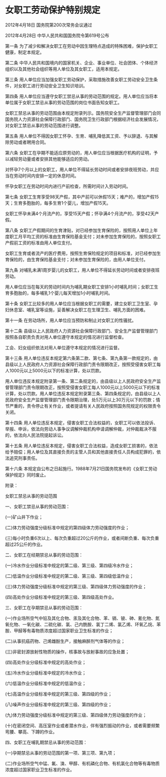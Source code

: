 # 女职工劳动保护特别规定

2012年4月18日 国务院第200次常务会议通过

2012年4月28日 中华人民共和国国务院令第619号公布

<!-- INFO END -->

第一条 为了减少和解决女职工在劳动中因生理特点造成的特殊困难，保护女职工健康，制定本规定。

第二条 中华人民共和国境内的国家机关、企业、事业单位、社会团体、个体经济组织以及其他社会组织等用人单位及其女职工，适用本规定。

第三条 用人单位应当加强女职工劳动保护，采取措施改善女职工劳动安全卫生条件，对女职工进行劳动安全卫生知识培训。

第四条 用人单位应当遵守女职工禁忌从事的劳动范围的规定。用人单位应当将本单位属于女职工禁忌从事的劳动范围的岗位书面告知女职工。

女职工禁忌从事的劳动范围由本规定附录列示。国务院安全生产监督管理部门会同国务院人力资源社会保障行政部门、国务院卫生行政部门根据经济社会发展情况，对女职工禁忌从事的劳动范围进行调整。

第五条 用人单位不得因女职工怀孕、生育、哺乳降低其工资、予以辞退、与其解除劳动或者聘用合同。

第六条 女职工在孕期不能适应原劳动的，用人单位应当根据医疗机构的证明，予以减轻劳动量或者安排其他能够适应的劳动。

对怀孕7个月以上的女职工，用人单位不得延长劳动时间或者安排夜班劳动，并应当在劳动时间内安排一定的休息时间。

怀孕女职工在劳动时间内进行产前检查，所需时间计入劳动时间。

第七条 女职工生育享受98天产假，其中产前可以休假15天；难产的，增加产假15天；生育多胞胎的，每多生育1个婴儿，增加产假15天。

女职工怀孕未满4个月流产的，享受15天产假；怀孕满4个月流产的，享受42天产假。

第八条 女职工产假期间的生育津贴，对已经参加生育保险的，按照用人单位上年度职工月平均工资的标准由生育保险基金支付；对未参加生育保险的，按照女职工产假前工资的标准由用人单位支付。

女职工生育或者流产的医疗费用，按照生育保险规定的项目和标准，对已经参加生育保险的，由生育保险基金支付；对未参加生育保险的，由用人单位支付。

第九条 对哺乳未满1周岁婴儿的女职工，用人单位不得延长劳动时间或者安排夜班劳动。

用人单位应当在每天的劳动时间内为哺乳期女职工安排1小时哺乳时间；女职工生育多胞胎的，每多哺乳1个婴儿每天增加1小时哺乳时间。

第十条 女职工比较多的用人单位应当根据女职工的需要，建立女职工卫生室、孕妇休息室、哺乳室等设施，妥善解决女职工在生理卫生、哺乳方面的困难。

第十一条 在劳动场所，用人单位应当预防和制止对女职工的性骚扰。

第十二条 县级以上人民政府人力资源社会保障行政部门、安全生产监督管理部门按照各自职责负责对用人单位遵守本规定的情况进行监督检查。

工会、妇女组织依法对用人单位遵守本规定的情况进行监督。

第十三条 用人单位违反本规定第六条第二款、第七条、第九条第一款规定的，由县级以上人民政府人力资源社会保障行政部门责令限期改正，按照受侵害女职工每人1000元以上5000元以下的标准计算，处以罚款。

用人单位违反本规定附录第一条、第二条规定的，由县级以上人民政府安全生产监督管理部门责令限期改正，按照受侵害女职工每人1000元以上5000元以下的标准计算，处以罚款。用人单位违反本规定附录第三条、第四条规定的，由县级以上人民政府安全生产监督管理部门责令限期治理，处5万元以上30万元以下的罚款；情节严重的，责令停止有关作业，或者提请有关人民政府按照国务院规定的权限责令关闭。

第十四条 用人单位违反本规定，侵害女职工合法权益的，女职工可以依法投诉、举报、申诉，依法向劳动人事争议调解仲裁机构申请调解仲裁，对仲裁裁决不服的，依法向人民法院提起诉讼。

第十五条 用人单位违反本规定，侵害女职工合法权益，造成女职工损害的，依法给予赔偿；用人单位及其直接负责的主管人员和其他直接责任人员构成犯罪的，依法追究刑事责任。

第十六条 本规定自公布之日起施行。1988年7月21日国务院发布的《女职工劳动保护规定》同时废止。

附录：

女职工禁忌从事的劳动范围

一、女职工禁忌从事的劳动范围：

(一)矿山井下作业；

(二)体力劳动强度分级标准中规定的第四级体力劳动强度的作业；

(三)每小时负重6次以上、每次负重超过20公斤的作业，或者间断负重、每次负重超过25公斤的作业。

二、女职工在经期禁忌从事的劳动范围：

(一)冷水作业分级标准中规定的第二级、第三级、第四级冷水作业；

(二)低温作业分级标准中规定的第二级、第三级、第四级低温作业；

(三)体力劳动强度分级标准中规定的第三级、第四级体力劳动强度的作业；

(四)高处作业分级标准中规定的第三级、第四级高处作业。

三、女职工在孕期禁忌从事的劳动范围：

(一)作业场所空气中铅及其化合物、汞及其化合物、苯、镉、铍、砷、氰化物、氮氧化物、一氧化碳、二硫化碳、氯、己内酰胺、氯丁二烯、氯乙烯、环氧乙烷、苯胺、甲醛等有毒物质浓度超过国家职业卫生标准的作业；

(二)从事抗癌药物、己烯雌酚生产，接触麻醉剂气体等的作业；

(三)非密封源放射性物质的操作，核事故与放射事故的应急处置；

(四)高处作业分级标准中规定的高处作业；

(五)冷水作业分级标准中规定的冷水作业；

(六)低温作业分级标准中规定的低温作业；

(七)高温作业分级标准中规定的第三级、第四级的作业；

(八)噪声作业分级标准中规定的第三级、第四级的作业；

(九)体力劳动强度分级标准中规定的第三级、第四级体力劳动强度的作业；

(十)在密闭空间、高压室作业或者潜水作业，伴有强烈振动的作业，或者需要频繁弯腰、攀高、下蹲的作业。

四、女职工在哺乳期禁忌从事的劳动范围：

(一)孕期禁忌从事的劳动范围的第一项、第三项、第九项；

(二)作业场所空气中锰、氟、溴、甲醇、有机磷化合物、有机氯化合物等有毒物质浓度超过国家职业卫生标准的作业。